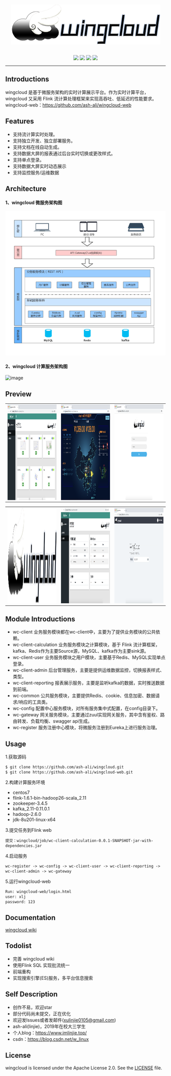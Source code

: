 <div align="center">
  <a href="#">
    <img src="https://github.com/ash-ali/wingcloud/blob/master/img/logo.png">
  </a>  
</div>

<br>

<div align="center">

[![](https://img.shields.io/badge/release-v1.0.0-blue.svg)](https://github.com/ash-ali/wingcloud/releases/tag/v1.0.0)
![](https://img.shields.io/badge/build-passing-orange.svg)
![](https://img.shields.io/badge/license-Apache--2.0-brighhtgreen.svg)
[![](https://img.shields.io/badge/wiki-reference-inactive.svg)](https://github.com/ash-ali/wingcloud/wiki)

</div>

---
## Introductions
wingcloud 是基于微服务架构的实时计算展示平台。作为实时计算平台，wingcloud 又采用 Flink 流计算处理框架来实现高吞吐、低延迟的性能要求。
wingcloud-web：https://github.com/ash-ali/wingcloud-web



## Features
- 支持流计算实时处理。
- 支持独立开发、独立部署服务。
- 支持文档在线自动生成。
- 支持数据大屏的报表通过后台实时切换或更改样式。
- 支持单点登录。
- 支持数据大屏实时动态展示
- 支持监控服务/运维数据



## Architecture

#### 1、wingcloud 微服务架构图
![image](https://github.com/ash-ali/wingcloud/blob/master/img/allarc.jpg)

#### 2、wingcloud 计算服务架构图
![image](hhttps://github.com/ash-ali/wingcloud/blob/master/img/calarc.jpg)



## Preview

<table><tr>
    <td><img src="https://github.com/ash-ali/wingcloud/blob/master/img/controller.JPG" border=0 width="300px" height="300px"></td>
    <td><img src="https://github.com/ash-ali/wingcloud/blob/master/img/index.JPG" border=0 width="300px" height="300px"></td>
    <td><img src="https://github.com/ash-ali/wingcloud/blob/master/img/login.JPG" border=0 width="300px" height="300px"></td>
</tr></table>

<table><tr>
    <td><img src="https://github.com/ash-ali/wingcloud/blob/master/img/logo.png" border=0 width="300px" height="300px"></td>
    <td><img src="https://github.com/ash-ali/wingcloud/blob/master/img/look.JPG" border=0 width="300px" height="300px"></td>
    <td><img src="https://github.com/ash-ali/wingcloud/blob/master/img/search.JPG" border=0 width="300px" height="300px"></td>
</tr></table>


## Module Introductions
- wc-client 业务服务模块都在wc-client中，主要为了提供业务模块的公共依赖。
- wc-client-calculation 业务服务模块之计算模块，基于 Flink 流计算框架，kafka、Redis作为主要Source源，MySQL、kafka作为主要sink源。
- wc-client-user 业务服务模块之用户模块，主要基于Redis、MySQL实现单点登录。
- wc-client-admin 后台管理服务，主要是提供运维数据监控，切换报表样式、类型。
- wc-client-reporting 报表展示服务，主要是监听kafka的数据，实时推送数据到前端。
- wc-common 公共服务模块，主要提供Redis、cookie、信息加密、数据请求/响应的工具类。
- wc-config 配置中心服务模块，对所有服务集中式配置，在config目录下。
- wc-gateway 网关服务模块，主要通过zuul实现网关服务，其中含有鉴权、路由转发、负载均衡、swagger api生成。
- wc-register 服务注册中心模块，将微服务注册到Eureka上进行服务治理。


## Usage
1.获取源码
```git
$ git clone https://github.com/ash-ali/wingcloud.git
$ git clone https://github.com/ash-ali/wingcloud-web.git
```

2.构建计算服务环境

- centos7
- flink-1.6.1-bin-hadoop26-scala_2.11
- zookeeper-3.4.5
- kafka_2.11-0.11.0.1
- hadoop-2.6.0
- jdk-8u201-linux-x64

3.提交任务到Flink web

```text
提交：wingcloud/job/wc-client-calculation-0.0.1-SNAPSHOT-jar-with-dependencies.jar
```

4.启动服务
```text
wc-register -> wc-config -> wc-client-user -> wc-client-reporting -> wc-client-admin -> wc-gateway
```

5.运行wingcloud-web
```text
Run: wingcloud-web/login.html
user: xlj
password: 123
```


## Documentation
[wingcloud wiki](https://github.com/ash-ali/wingcloud/wiki)
 

 
## Todolist

- 完善 wingcloud wiki
- 使用Flink SQL 实现批流统一
- 前端重构
- 实现搜索引擎(ES)服务，多平台信息搜索


## Self Description
- 创作不易，欢迎star
- 部分代码尚未提交，正在优化
- 欢迎发Issues或者发邮件(xulinjie0105@gmail.com)
- ash-ali(linjie)，2019年在校大三学生
- 个人blog：https://www.imlinjie.top/
- csdn：https://blog.csdn.net/w_linux


## License
wingcloud is licensed under the Apache License 2.0. See the [LICENSE](LICENSE) file.



